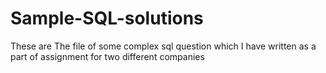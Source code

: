 # Sample-SQL-solutions
These are The file of some complex sql question which I have written as a part of assignment for two different companies
